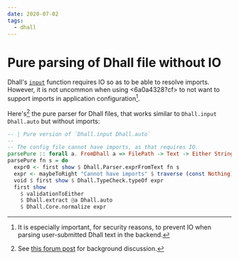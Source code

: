 ```yaml
---
date: 2020-07-02
tags:
  - dhall
---
```


# Pure parsing of Dhall file without IO

Dhall's [`input`](https://hackage.haskell.org/package/dhall-1.33.1/docs/Dhall.html#v:input) function requires IO so as to be able to resolve imports. However, it is not uncommon when using <6a0a4328?cf> to not want to support imports in application configuration[^sec].

Here's[^cite] the pure parser for Dhall files, that works similar to `Dhall.input Dhall.auto` but without imports:

```haskell
-- | Pure version of `Dhall.input Dhall.auto`
--
-- The config file cannot have imports, as that requires IO.
parsePure :: forall a. FromDhall a => FilePath -> Text -> Either String a
parsePure fn s = do
  expr0 <- first show $ Dhall.Parser.exprFromText fn s
  expr <- maybeToRight "Cannot have imports" $ traverse (const Nothing) expr0
  void $ first show $ Dhall.TypeCheck.typeOf expr
  first show
    $ validationToEither
    $ Dhall.extract @a Dhall.auto
    $ Dhall.Core.normalize expr
```

[^sec]: It is especially important, for security reasons, to prevent IO when parsing user-submitted Dhall text in the backend.

[^cite]: See [this forum post](https://discourse.dhall-lang.org/t/pure-parsing-of-dhall-files/292?u=srid) for background discussion.
